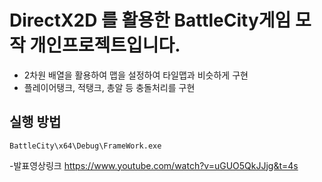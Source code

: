 # DirectX2D 를 활용한 BattleCity게임 모작 개인프로젝트입니다.

- 2차원 배열을 활용하여 맵을 설정하여 타일맵과 비슷하게 구현
- 플레이어탱크, 적탱크, 총알 등 충돌처리를 구현

## 실행 방법
```BattleCity\x64\Debug\FrameWork.exe```

-발표영상링크
https://www.youtube.com/watch?v=uGUO5QkJJjg&t=4s


